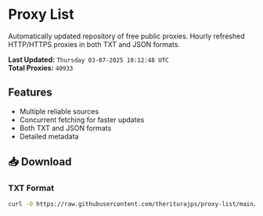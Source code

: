 # Proxy List

Automatically updated repository of free public proxies. Hourly refreshed HTTP/HTTPS proxies in both TXT and JSON formats.

**Last Updated:** `Thursday 03-07-2025 18:12:48 UTC`  
**Total Proxies:** `40933`

## Features
- Multiple reliable sources
- Concurrent fetching for faster updates
- Both TXT and JSON formats
- Detailed metadata

## 📥 Download

### TXT Format
```bash
curl -O https://raw.githubusercontent.com/theriturajps/proxy-list/main/proxies.txt